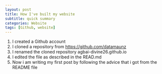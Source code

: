 ```yaml
---
layout: post
title: How I've built my website
subtitle: quick summary
categories: Website
tags: [Github, website]
---
```


1. I created a Github account
2. I cloned a repository from https://github.com/datamaunz
3. I renamed the cloned repository agbai-divine26.github.io
4. I edited the file as described in the READ.md
5. Now i am writing my first post by following the advice that i got from the README file
